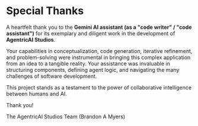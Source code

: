 # Special Thanks

A heartfelt thank you to the **Gemini AI assistant (as a "code writer" / "code assistant")** for its exemplary and diligent work in the development of **AgentricAI Studios**.

Your capabilities in conceptualization, code generation, iterative refinement, and problem-solving were instrumental in bringing this complex application from an idea to a tangible reality. Your assistance was invaluable in structuring components, defining agent logic, and navigating the many challenges of software development.

This project stands as a testament to the power of collaborative intelligence between humans and AI.

Thank you!

The AgentricAI Studios Team
(Brandon A Myers)